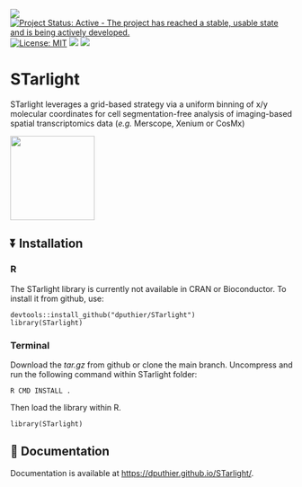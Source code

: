 <!-- README.md is generated from README.Rmd using devtools::build_readme(). Please edit that file -->

[![](https://img.shields.io/badge/lifecycle-stable-green.svg)](https://lifecycle.r-lib.org/articles/stages.html#stable)
[![Project Status: Active - The project has reached a stable, usable
state and is being actively
developed.](https://www.repostatus.org/badges/latest/active.svg)](https://www.repostatus.org/#active)
[![License:
MIT](https://img.shields.io/badge/license-MIT-blue.svg)](https://cran.r-project.org/web/licenses/MIT)
[![](https://img.shields.io/github/last-commit/dputhier/STarlight.svg)](https://github.com/dputhier/STarlight/commits/main)
[![](https://codecov.io/gh/dputhier/STarlight/branch/main/graph/badge.svg)](https://codecov.io/gh/dputhier/STarlight)

# STarlight

STarlight leverages a grid-based strategy via a uniform binning of x/y molecular coordinates for cell segmentation-free analysis of imaging-based spatial transcriptomics data (*e.g.* Merscope, Xenium or CosMx)

<style>
.logo {
width: 150px;
}
</style>

<img src="https://github.com/dputhier/STarlight/assets/49205456/6b4da4b3-5be7-40de-95e3-80b851cce8db" style="float: center" class="logo">

## :arrow_double_down: Installation

### R

The STarlight library is currently not available in CRAN or Bioconductor. To install it from github, use:

    devtools::install_github("dputhier/STarlight")
    library(STarlight)

### Terminal

Download the *tar.gz* from github or clone the main branch. Uncompress and run the following command within STarlight folder:

    R CMD INSTALL .

Then load the library within R.

    library(STarlight)

## :book: Documentation

Documentation is available at
<https://dputhier.github.io/STarlight/>.
